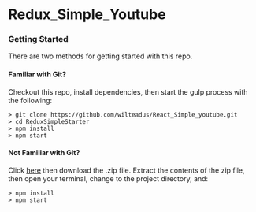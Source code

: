 # Redux_Simple_Youtube



### Getting Started

There are two methods for getting started with this repo.

#### Familiar with Git?
Checkout this repo, install dependencies, then start the gulp process with the following:

```
> git clone https://github.com/wilteadus/React_Simple_youtube.git
> cd ReduxSimpleStarter
> npm install
> npm start
```

#### Not Familiar with Git?
Click [here](https://github.com/wilteadus/React_Simple_youtube.git) then download the .zip file.  Extract the contents of the zip file, then open your terminal, change to the project directory, and:

```
> npm install
> npm start
```

